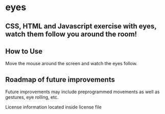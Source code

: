 # eyes
## CSS, HTML and Javascript exercise with eyes, watch them follow you around the room!

## How to Use
Move the mouse around the screen and watch the eyes follow.

## Roadmap of future improvements
Future improvements may include preprogrammed movements as well as gestures, eye rolling, etc.



License information located inside license file
